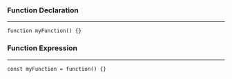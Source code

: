 ### Function Declaration ###
------------------------
```
function myFunction() {}
```

### Function Expression ###
------------------------
```
const myFunction = function() {}
```
